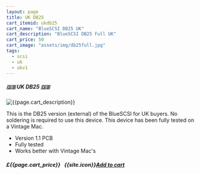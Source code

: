 ```yaml
---
layout: page
title: UK DB25
cart_itemid: ukdb25
cart_name: "BlueSCSI DB25 UK"
cart_description: "BlueSCSI DB25 Full UK"
cart_price: 50
cart_image: "assets/img/db25full.jpg"
tags: 
  - scsi
  - uk
  - ukv1
---
```


##### 🇬🇧 UK DB25 🇬🇧

![{{page.cart_description}}]({{page.cart_image}})

This is the DB25 version (external) of the BlueSCSI for UK buyers. No soldering is required to use this device. This device has been fully tested on a Vintage Mac.

* Version 1.1 PCB
* Fully tested
* Works better with Vintage Mac's 

##### £{{page.cart_price}} &nbsp; {{site.icon}}[Add to cart](/cart#{{page.cart_itemid}})